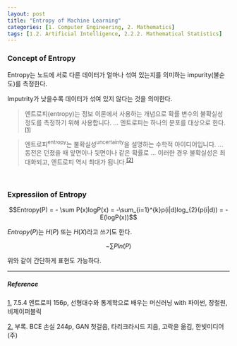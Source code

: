```yaml
---
layout: post
title: "Entropy of Machine Learning"
categories: [1. Computer Engineering, 2. Mathematics]
tags: [1.2. Artificial Intelligence, 2.2.2. Mathematical Statistics]
---
```


### **Concept of Entropy**

Entropy는 노드에 서로 다른 데이터가 얼마나 섞여 있는지를 의미하는 impurity(불순도)를 측정한다.

Imputrity가 낮을수록 데이터가 섞여 있지 않다는 것을 의미한다.

> 엔트로피(entropy)는 정보 이론에서 사용하는 개념으로 확률 변수의 불확실성 정도를 측정하기 위해 사용합니다. ... 엔트로피는 하나의 분포를 대상으로 한다.<sup><a href="#footnote_1_1" name="footnote_1_2">[1]</a></sup>

>엔트로피<sup>entropy</sup>는 불확실성<sup>uncertainty</sup>을 설명하는 수학적 아이디어입니다. ... 동전은 던졌을 때 앞면이나 뒷면이나 같은 확률로 ... 이러한 경우 불확실성은 최대화되고, 엔트로피 역시 최대가 됩니다.<sup><a href="#footnote_2_1" name="footnote_2_2">[2]</a></sup>

<br/>

### **Expressiion of Entropy**

$$Entropy(P) = - \sum P(x)logP(x) = -\sum_{i=1}^{k}p(i|d)log_{2}(p(i|d)) = -E(logP(x))$$

$Entropy(P)$는  $H(P)$ 또는 $H(X)$라고 쓰기도 한다.

$$-\sum Pln(P)$$

위와 같이 간단하게 표현도 가능하다.

---

##### Reference

<a href="#footnote_1_2" name="footnote_1_1">1.</a> 7.5.4 엔트로피 156p, 선형대수와 통계학으로 배우는 머신러닝 with 파이썬, 장철원, 비제이퍼블릭

<a href="#footnote_2_2" name="footnote_2_1">2.</a> 부록. BCE 손실 244p, GAN 첫걸음, 타리크라시드 지음, 고락윤 옮김, 한빛미디어(주)